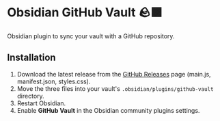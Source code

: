 # Obsidian GitHub Vault 🪨🟪
Obsidian plugin to sync your vault with a GitHub repository.
## Installation

1. Download the latest release from the [GitHub Releases](https://github.com/dDreistein/obsidian-github-vault/releases) page (main.js, manifest.json, styles.css).
2. Move the three files into your vault's `.obsidian/plugins/github-vault` directory.
3. Restart Obsidian.
4. Enable **GitHub Vault** in the Obsidian community plugins settings.
